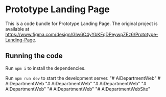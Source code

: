 
  # Prototype Landing Page

  This is a code bundle for Prototype Landing Page. The original project is available at https://www.figma.com/design/Glw6C4yYbKFqDPeywpZEz6/Prototype-Landing-Page.

  ## Running the code

  Run `npm i` to install the dependencies.

  Run `npm run dev` to start the development server.
  "# AiDepartmentWeb" 
#   A i D e p a r t m e n t W e b  
 "# AiDepartmentWeb" 
"# AiDepartmentWeb" 
"# AiDepartmentWeb" 
"# AiDepartmentWeb" 
"# AiDepartmentWebSite" 
